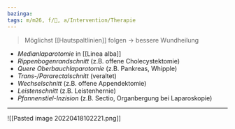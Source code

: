 ```yaml
---
bazinga: 
tags: m/m26, f/🔪, a/Intervention/Therapie
---
```

> Möglichst [[Hautspaltlinien]] folgen → bessere Wundheilung

- *Medianlaparotomie* in [[Linea alba]]
- *Rippenbogenrandschnitt* (z.B. offene Cholecystektomie)
- *Quere Oberbauchlaparotomie* (z.B. Pankreas, Whipple)
- *Trans-/Pararectalschnitt* (veraltet)
- *Wechselschnitt* (z.B. offene Appendektomie)
- *Leistenschnitt* (z.B. Leistenhernie)
- *Pfannenstiel-Inzision* (z.B. Sectio, Organbergung bei Laparoskopie)

---
![[Pasted image 20220418102221.png]]